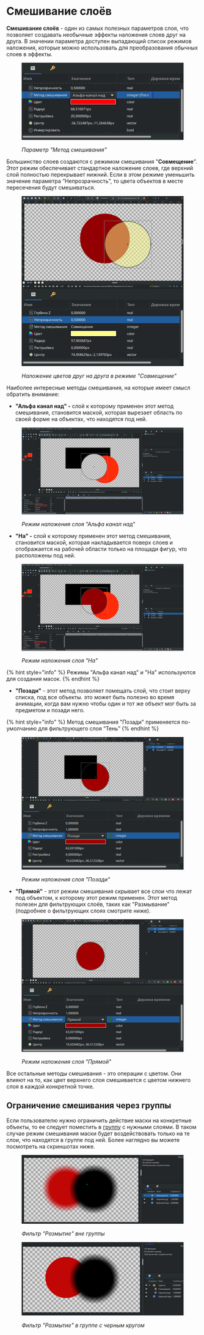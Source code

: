 # Смешивание слоёв

**Смешивание слоёв** - один из самых полезных параметров слоя, что позволяет создавать необычные эффекты наложения слоев друг на друга. В значении параметра доступен выпадающий список режимов наложения, которые можно использовать для преобразования обычных слоев в эффекты.

<figure><img src="../.gitbook/assets/pasted image 0 (2).png" alt=""><figcaption><p><em>Параметр "Метод смешивания"</em></p></figcaption></figure>

Большинство слоев создаются с режимом смешивания "**Совмещение**". Этот режим обеспечивает стандартное наложение слоев, где верхний слой полностью перекрывает нижний. Если в этом режиме уменьшить значение параметра “Непрозрачность”, то цвета объектов в месте пересечения будут смешиваться.&#x20;

<figure><img src="../.gitbook/assets/23.png" alt=""><figcaption><p><em>Наложение цветов друг на друга в режиме "Совмещение"</em></p></figcaption></figure>

Наиболее интересные методы смешивания, на которые имеет смысл обратить внимание:

* **"Альфа канал над" -** слой к которому применен этот метод смешивания, становится маской, которая вырезает область по своей форме на объектах, что находятся под ней.

<figure><img src="../.gitbook/assets/pasted ima3ge 0.png" alt=""><figcaption><p><em>Режим наложения слоя "Альфа канал над"</em></p></figcaption></figure>

* **"На" -** слой к которому применен этот метод смешивания, становится маской, которая  накладывается поверх слоев и отображается на рабочей области только на площади фигур, что расположены под ней.

<figure><img src="../.gitbook/assets/pasted image 03.png" alt=""><figcaption><p><em>Режим наложения слоя "На"</em></p></figcaption></figure>

{% hint style="info" %}
Режимы "Альфа канал над" и "На" используются для создания масок.
{% endhint %}

* **"Позади"** - этот метод позволяет помещать слой, что стоит верху списка, под все объекты. это может быть полезно во время анимации, когда вам нужно чтобы один и тот же объект мог быть за предметом и позади него.

{% hint style="info" %}
Метод смешивания "Позади" применяется по-умолчанию для фильтрующего слоя “Тень”&#x20;
{% endhint %}

<figure><img src="../.gitbook/assets/25.png" alt=""><figcaption><p><em>Режим наложения слоя "Позади"</em></p></figcaption></figure>

* **"Прямой"** - этот режим смешивания скрывает все слои что лежат под объектом, к которому этот режим применен. Этот метод полезен для фильтрующих слоёв, таких как "Размывание" (подробнее о фильтрующих слоях смотрите ниже).

<figure><img src="../.gitbook/assets/26.png" alt=""><figcaption><p><em>Режим наложения слоя "Прямой"</em></p></figcaption></figure>

Все остальные методы смешивания - это операции с цветом. Они влияют на то, как цвет верхнего слоя смешивается с цветом нижнего слоя в каждой конкретной точке.

## Ограничение смешивания через группы

Если пользователю нужно ограничить действие маски на конкретные объекты, то ее следует поместить в [группу](gruppy.md) с нужными слоями. В таком случае режим смешивания маски будет воздействовать только на те слои, что находятся в группе под ней. Более наглядно вы можете посмотреть на скриншотах ниже.

<figure><img src="../.gitbook/assets/2024-03-06_17-10.png" alt=""><figcaption><p><em>Фильтр "Размытие" вне группы</em></p></figcaption></figure>

<figure><img src="../.gitbook/assets/2024-03-06_17-10_1.png" alt=""><figcaption><p><em>Фильтр "Размытие" в группе с черным кругом</em></p></figcaption></figure>
